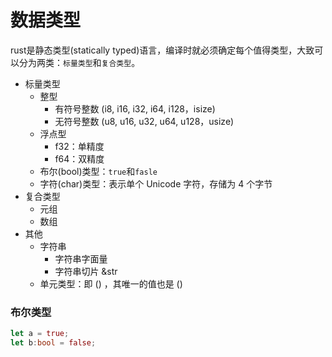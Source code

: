 # 数据类型

rust是静态类型(statically typed)语言，编译时就必须确定每个值得类型，大致可以分为两类：`标量类型`和`复合类型`。

* 标量类型
    * 整型
        * 有符号整数 (i8, i16, i32, i64, i128，isize) 
        * 无符号整数 (u8, u16, u32, u64, u128，usize)
    * 浮点型
        * f32：单精度
        * f64：双精度
    * 布尔(bool)类型：`true`和`fasle`
    * 字符(char)类型：表示单个 Unicode 字符，存储为 4 个字节
* 复合类型
    * 元组
    * 数组
* 其他
    * 字符串
        * 字符串字面量
        * 字符串切片 &str
    * 单元类型：即 () ，其唯一的值也是 ()

### 布尔类型

```rust
let a = true;
let b:bool = false;
```